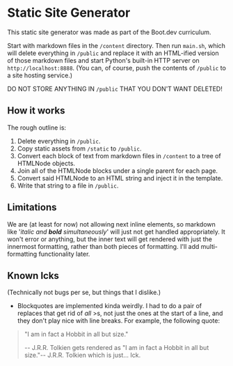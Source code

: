 # Static Site Generator
This static site generator was made as part of the Boot.dev curriculum.

Start with markdown files in the `/content` directory. Then run `main.sh`, which
will delete everything in `/public` and replace it with an HTML-ified version
of those markdown files and start Python's built-in HTTP server on `http://localhost:8888`.
(You can, of course, push the contents of `/public` to a site hosting service.)

DO NOT STORE ANYTHING IN `/public` THAT YOU DON'T WANT DELETED!

## How it works
The rough outline is:
1. Delete everything in `/public`.
2. Copy static assets from `/static` to `/public`.
3. Convert each block of text from markdown files in `/content` to a tree of
   HTMLNode objects.
4. Join all of the HTMLNode blocks under a single parent for each page.
5. Convert said HTMLNode to an HTML string and inject it in the template.
6. Write that string to a file in `/public`.

## Limitations
We are (at least for now) not allowing next inline elements, so markdown like
'_italic and **bold** simultaneously_' will just not get handled appropriately.
It won't error or anything, but the inner text will get rendered with just
the innermost formatting, rather than both pieces of formatting.
I'll add multi-formatting functionality later.

## Known Icks
(Technically not bugs per se, but things that I dislike.)
- Blockquotes are implemented kinda weirdly. I had to do a pair of replaces
  that get rid of *all* >s, not just the ones at the start of a line,
  and they don't play nice with line breaks. For example, the following quote:
> "I am in fact a Hobbit in all but size."
>
> -- J.R.R. Tolkien
  gets rendered as
> "I am in fact a Hobbit in all but size."-- J.R.R. Tolkien
  which is just... Ick.